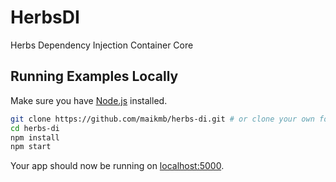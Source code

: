 # HerbsDI

Herbs Dependency Injection Container Core

## Running Examples Locally

Make sure you have [Node.js](http://nodejs.org/) installed.

```sh
git clone https://github.com/maikmb/herbs-di.git # or clone your own fork
cd herbs-di
npm install
npm start
```

Your app should now be running on [localhost:5000](http://localhost:5000/).